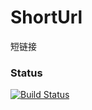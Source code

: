 # ShortUrl
短链接

 ### Status 
 [![Build Status](https://travis-ci.org/pojianbing/ShortUrl.svg?branch=master)](https://travis-ci.org/pojianbing/ShortUrl)
